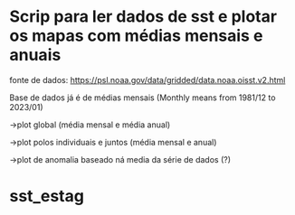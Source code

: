 # Scrip para ler dados de sst e plotar os mapas com médias mensais e anuais

fonte de dados:
https://psl.noaa.gov/data/gridded/data.noaa.oisst.v2.html

Base de dados já é de médias mensais (Monthly means from 1981/12 to 2023/01)

->plot global (média mensal e média anual)

->plot polos individuais e juntos (média mensal e anual)

->plot de anomalia baseado ná media da série de dados (?)
# sst_estag
